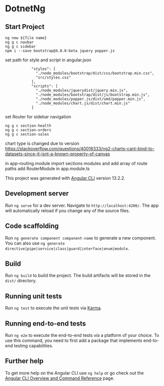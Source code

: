 # DotnetNg

## Start Project

```
ng new ${file name}
ng g c navbar
ng g c sidebar
npm i --save bootstrap@4.0.0-beta jquery popper.js
```

set path for style and script in angular.json

```
            "styles": [
              "./node_modules/bootstrap/dist/css/bootstrap.min.css",
              "src/styles.css"
            ],
            "scripts": [
              "./node_modules/jquerydist/jquery.min.js",
              "./node_modules/bootstrap/dist/js/bootstrap.min.js",
              "./node_modules/popper.js/dist/umd/popper.min.js",
              "./node_modules/chart.js/dist/chart.min.js"
            ]
```

set Router for sidebar navigation

```
ng g c section-health
ng g c section-orders
ng g c section-sales

```

chart type is changed due to version
https://stackoverflow.com/questions/40016333/ng2-charts-cant-bind-to-datasets-since-it-isnt-a-known-property-of-canvas

in app-routing.module import sections modules and add array of route paths
add RouterModule in app.module.ts

This project was generated with [Angular CLI](https://github.com/angular/angular-cli) version 13.2.2.

## Development server

Run `ng serve` for a dev server. Navigate to `http://localhost:4200/`. The app will automatically reload if you change any of the source files.

## Code scaffolding

Run `ng generate component component-name` to generate a new component. You can also use `ng generate directive|pipe|service|class|guard|interface|enum|module`.

## Build

Run `ng build` to build the project. The build artifacts will be stored in the `dist/` directory.

## Running unit tests

Run `ng test` to execute the unit tests via [Karma](https://karma-runner.github.io).

## Running end-to-end tests

Run `ng e2e` to execute the end-to-end tests via a platform of your choice. To use this command, you need to first add a package that implements end-to-end testing capabilities.

## Further help

To get more help on the Angular CLI use `ng help` or go check out the [Angular CLI Overview and Command Reference](https://angular.io/cli) page.
